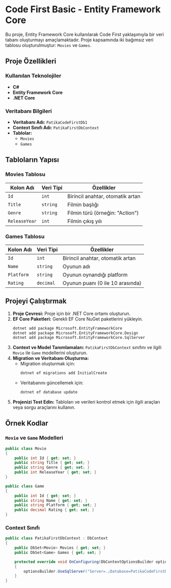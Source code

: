 # Code First Basic - Entity Framework Core

Bu proje, Entity Framework Core kullanılarak Code First yaklaşımıyla bir veri tabanı oluşturmayı amaçlamaktadır. Proje kapsamında iki bağımsız veri tablosu oluşturulmuştur: `Movies` ve `Games`.

## Proje Özellikleri

### Kullanılan Teknolojiler
- **C#**
- **Entity Framework Core**
- **.NET Core**

### Veritabanı Bilgileri
- **Veritabanı Adı:** `PatikaCodeFirstDb1`
- **Context Sınıfı Adı:** `PatikaFirstDbContext`
- **Tablolar:**
  - `Movies`
  - `Games`

## Tabloların Yapısı

### Movies Tablosu
| Kolon Adı   | Veri Tipi | Özellikler                          |
|-------------|-----------|-------------------------------------|
| `Id`        | `int`     | Birincil anahtar, otomatik artan   |
| `Title`     | `string`  | Filmin başlığı                     |
| `Genre`     | `string`  | Filmin türü (örneğin: "Action")   |
| `ReleaseYear`| `int`    | Filmin çıkış yılı                  |

### Games Tablosu
| Kolon Adı   | Veri Tipi | Özellikler                          |
|-------------|-----------|-------------------------------------|
| `Id`        | `int`     | Birincil anahtar, otomatik artan   |
| `Name`      | `string`  | Oyunun adı                         |
| `Platform`  | `string`  | Oyunun oynandığı platform          |
| `Rating`    | `decimal` | Oyunun puanı (0 ile 10 arasında)   |

## Projeyi Çalıştırmak
1. **Proje Çevresi:** Proje için bir .NET Core ortamı oluşturun.
2. **EF Core Paketleri:** Gerekli EF Core NuGet paketlerini yükleyin.
   ```bash
   dotnet add package Microsoft.EntityFrameworkCore
   dotnet add package Microsoft.EntityFrameworkCore.Design
   dotnet add package Microsoft.EntityFrameworkCore.SqlServer
   ```
3. **Context ve Model Tanımlamaları:** `PatikaFirstDbContext` sınıfını ve ilgili `Movie` ile `Game` modellerini oluşturun.
4. **Migration ve Veritabanı Oluşturma:**
   - Migration oluşturmak için:
     ```bash
     dotnet ef migrations add InitialCreate
     ```
   - Veritabanını güncellemek için:
     ```bash
     dotnet ef database update
     ```
5. **Projenizi Test Edin:** Tabloları ve verileri kontrol etmek için ilgili araçları veya sorgu araçlarını kullanın.

## Örnek Kodlar

### `Movie` ve `Game` Modelleri
```csharp
public class Movie
{
    public int Id { get; set; }
    public string Title { get; set; }
    public string Genre { get; set; }
    public int ReleaseYear { get; set; }
}

public class Game
{
    public int Id { get; set; }
    public string Name { get; set; }
    public string Platform { get; set; }
    public decimal Rating { get; set; }
}
```

### Context Sınıfı
```csharp
public class PatikaFirstDbContext : DbContext
{
    public DbSet<Movie> Movies { get; set; }
    public DbSet<Game> Games { get; set; }

    protected override void OnConfiguring(DbContextOptionsBuilder optionsBuilder)
    {
        optionsBuilder.UseSqlServer("Server=.;Database=PatikaCodeFirstDb1;Trusted_Connection=True;");
    }
}
```
